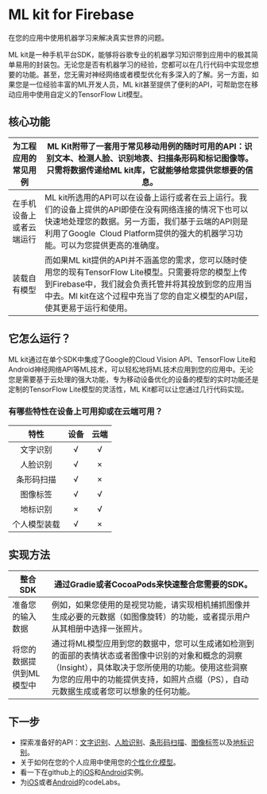 # ML kit for Firebase

在您的应用中使用机器学习来解决真实世界的问题。

ML kit是一种手机平台SDK，能够将谷歌专业的机器学习知识带到应用中的极其简单易用的封装包。无论您是否有机器学习的经验，您都可以在几行代码中实现您想要的功能。甚至，您无需对神经网络或者模型优化有多深入的了解。另一方面，如果您是一位经验丰富的ML开发人员，ML kit甚至提供了便利的API，可帮助您在移动应用中使用自定义的TensorFlow Lit模型。

## 核心功能

| 为工程应用的常见用例     | ML Kit附带了一套用于常见移动用例的随时可用的API：识别文本、检测人脸、识别地表、扫描条形码和标记图像等。只需将数据传递给ML kit库，它就能够给您提供您想要的信息。 |
| ------------------------ | ------------------------------------------------------------ |
| 在手机设备上或者云端运行 | ML kit所选用的API可以在设备上运行或者在云上运行。我们的设备上提供的API即使在没有网络连接的情况下也可以快速地处理您的数据。另一方面，我们基于云端的API则是利用了Google  Cloud Platform提供的强大的机器学习功能。可以为您提供更高的准确度。 |
| 装载自有模型             | 而如果ML kit提供的API并不涵盖您的需求，您可以随时使用您的现有TensorFlow Lite模型。只需要将您的模型上传到Firebase中，我们就会负责托管并将其投放到您的应用当中去。Ml kit在这个过程中充当了您的自定义模型的API层，使其更易于运行和使用。 |

## 它怎么运行？

ML kit通过在单个SDK中集成了Google的Cloud Vision API、TensorFlow Lite和Android神经网络API等ML技术，可以轻松地将ML技术应用到您的应用中。无论您是需要基于云处理的强大功能，专为移动设备优化的设备的模型的实时功能还是定制的TensorFlow Lite模型的灵活性，ML Kit都可以让您通过几行代码实现。

### 有哪些特性在设备上可用抑或在云端可用？

|     特性     | 设备 | 云端 |
| :----------: | :--: | :--: |
|   文字识别   |  √   |  √   |
|   人脸识别   |  √   |  ×   |
|  条形码扫描  |  √   |  ×   |
|   图像标签   |  √   |  √   |
|   地标识别   |  ×   |  √   |
| 个人模型装载 |  √   |  ×   |

## 实现方法

| 整合SDK                  | 通过Gradie或者CocoaPods来快速整合您需要的SDK。               |
| ------------------------ | ------------------------------------------------------------ |
| 准备您的输入数据         | 例如，如果您使用的是视觉功能，请实现相机捕抓图像并生成必要的元数据（如图像旋转）的功能，或者提示用户从其相册中选择一张照片。 |
| 将您的数据提供到ML模型中 | 通过将ML模型应用到您的数据中，您可以生成诸如检测到的面部的表情状态或者图像中识别的对象和概念的洞察（Insight），具体取决于您所使用的功能。使用这些洞察为您的应用中的功能提供支持，如照片点缀（PS），自动元数据生成或者您可以想象的任何功能。 |

## 下一步

- 探索准备好的API：[文字识别](https://github.com/Quorafind/MLkit-CN/blob/master/Recognize%20text/Introduction.md)、[人脸识别](https://github.com/Quorafind/MLkit-CN/blob/master/Detect%20faces/Introduction.md)、[条形码扫描](https://github.com/Quorafind/MLkit-CN/blob/master/Scan%20barcodes/Introduction.md)、[图像标签](https://github.com/Quorafind/MLkit-CN/blob/master/Label%20images/Image%20Labeling.md)以及[地标识别](https://github.com/Quorafind/MLkit-CN/blob/master/Recognize%20landmarks/Landmark%20Recognition.md)。
- 关于如何在您的个人应用中使用您的[个性化化模型](https://github.com/Quorafind/MLkit-CN/blob/master/Use%20a%20custom%20model/Custom%20Models.md)。
- 看一下在github上的[iOS](https://github.com/firebase/quickstart-ios/tree/master/mlkit)和[Android](https://github.com/firebase/quickstart-android/tree/master/mlkit)实例。
- 为[iOS](http://g.co/codelabs/mlkit-ios)或者[Android](http://g.co/codelabs/mlkit-android)的codeLabs。